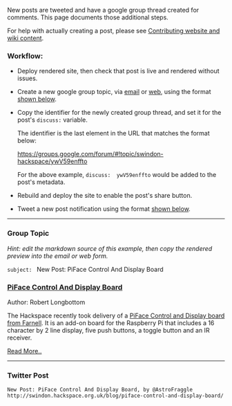 New posts are tweeted and have a google group thread created for comments.  This page documents those additional steps.  

For help with actually creating a post, please see [Contributing website and wiki content](Contributing).

### Workflow:

* Deploy rendered site, then check that post is live and rendered without issues.

* Create a new google group topic, via [email](mailto:swindon-hackspace@googlegroups.com) or [web](https://groups.google.com/forum/#!newtopic/swindon-hackspace), using the format [shown below](#group-topic).

* Copy the identifier for the newly created group thread, and set it for the post's `discuss:` variable.

  The identifier is the last element in the URL that matches the format below:

  https://groups.google.com/forum/#!topic/swindon-hackspace/ywV59enffto

  For the above example, `discuss:  ywV59enffto` would be added to the post's metadata.

* Rebuild and deploy the site to enable the post's share button.

* Tweet a new post notification using the format [shown below](#twitter-post).

---

### Group Topic

_Hint: edit the markdown source of this example, then copy the rendered preview into the email or web form._

`subject: `
New Post: PiFace Control And Display Board

### [PiFace Control And Display Board](http://swindon.hackspace.org.uk/blog/piface-control-and-display-board/)

Author: Robert Longbottom

The Hackspace recently took delivery of a 
[PiFace Control and Display board from Farnell](http://uk.farnell.com/piface/piface-control-display/i-o-board-with-lcd-display-for/dp/2344458).
It is an add-on board for the Raspberry Pi that includes a 16 character by 2 line
display, five push buttons, a toggle button and an IR receiver.

[Read More..](http://swindon.hackspace.org.uk/blog/piface-control-and-display-board/)


---

### Twitter Post

```
New Post: PiFace Control And Display Board, by @AstroFraggle
http://swindon.hackspace.org.uk/blog/piface-control-and-display-board/
```

<!--
should a link to the title picture be included (before or after main link)?

http://swindon.hackspace.org.uk/blog/piface-control-and-display-board/Piface.jpg
-->

